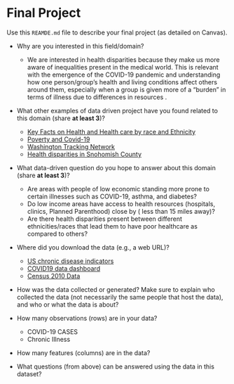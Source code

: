 # Final Project
Use this `REAMDE.md` file to describe your final project (as detailed on Canvas).

* Why are you interested in this field/domain?
  * We are interested in health disparities because they make us more aware of inequalities present in the medical world. This is relevant with the emergence of the COVID-19 pandemic and understanding how one person/group’s health and living conditions affect others around them, especially when a group is given more of a “burden” in terms of illness due to differences in resources .  

* What other examples of data driven project have you found related to this domain (share **at least 3**)?
  * [Key Facts on Health and Health care by race and Ethnicity](https://www.kff.org/racial-equity-and-health-policy/report/key-facts-on-health-and-health-care-by-race-and-ethnicity/)
  * [Poverty and Covid-19](https://www.frontiersin.org/articles/10.3389/fsoc.2020.00047/full)
  * [Washington Tracking Network](https://fortress.wa.gov/doh/wtn/WTNIBL/)
  * [Health disparities in Snohomish County](https://www.snohd.org/DocumentCenter/View/640/Health-Disparities-in-Snohomish-County-2016-PDF)

* What data-driven question do you hope to answer about this domain (share **at least 3**)?
  * Are areas with people of low economic standing more prone to certain illnesses such as COVID-19, asthma, and diabetes?
  * Do low income areas have access to health resources (hospitals, clinics, Planned Parenthood) close by ( less than 15 miles away)? 
  * Are there health disparities present between different ethnicities/races that lead them to have poor healthcare as compared to others?


* Where did you download the data (e.g., a web URL)?
  * [US chronic disease indicators](https://healthdata.gov/dataset/us-chronic-disease-indicators-cdi)
  * [COVID19 data dashboard](https://www.doh.wa.gov/Emergencies/COVID19/DataDashboard)  
  * [Census 2010 Data](https://www.ofm.wa.gov/washington-data-research/population-demographics/decennial-census/census-2010/census-2010-data)

* How was the data collected or generated? Make sure to explain who collected the data (not necessarily the same people that host the data), and who or what the data is about?
* How many observations (rows) are in your data?
  * COVID-19 CASES
  * Chronic Illness
* How many features (columns) are in the data?
* What questions (from above) can be answered using the data in this dataset?
